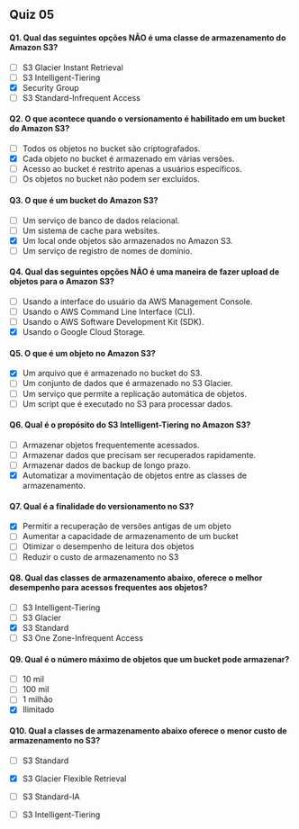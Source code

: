 ## Quiz 05

#### Q1. Qual das seguintes opções NÃO é uma classe de armazenamento do Amazon S3?

- [ ] S3 Glacier Instant Retrieval
- [ ] S3 Intelligent-Tiering
- [x] Security Group
- [ ] S3 Standard-Infrequent Access

#### Q2. O que acontece quando o versionamento é habilitado em um bucket do Amazon S3?  

- [ ] Todos os objetos no bucket são criptografados.
- [x] Cada objeto no bucket é armazenado em várias versões.
- [ ] Acesso ao bucket é restrito apenas a usuários específicos.
- [ ] Os objetos no bucket não podem ser excluídos.

#### Q3. O que é um bucket do Amazon S3?

- [ ] Um serviço de banco de dados relacional.
- [ ] Um sistema de cache para websites.
- [x] Um local onde objetos são armazenados no Amazon S3.
- [ ] Um serviço de registro de nomes de domínio.

#### Q4. Qual das seguintes opções NÃO é uma maneira de fazer upload de objetos para o Amazon S3?

- [ ] Usando a interface do usuário da AWS Management Console.
- [ ] Usando o AWS Command Line Interface (CLI).
- [ ] Usando o AWS Software Development Kit (SDK).
- [x] Usando o Google Cloud Storage.

#### Q5. O que é um objeto no Amazon S3?

- [x] Um arquivo que é armazenado no bucket do S3.
- [ ] Um conjunto de dados que é armazenado no S3 Glacier.
- [ ] Um serviço que permite a replicação automática de objetos.
- [ ] Um script que é executado no S3 para processar dados.

#### Q6. Qual é o propósito do S3 Intelligent-Tiering no Amazon S3?

- [ ] Armazenar objetos frequentemente acessados.
- [ ] Armazenar dados que precisam ser recuperados rapidamente.
- [ ] Armazenar dados de backup de longo prazo.
- [x] Automatizar a movimentação de objetos entre as classes de armazenamento.

#### Q7. Qual é a finalidade do versionamento no S3?

- [x] Permitir a recuperação de versões antigas de um objeto
- [ ] Aumentar a capacidade de armazenamento de um bucket
- [ ] Otimizar o desempenho de leitura dos objetos
- [ ] Reduzir o custo de armazenamento no S3
  
#### Q8. Qual das classes de armazenamento abaixo, oferece o melhor desempenho para acessos frequentes aos objetos?

- [ ] S3 Intelligent-Tiering
- [ ] S3 Glacier
- [x] S3 Standard
- [ ] S3 One Zone-Infrequent Access

#### Q9. Qual é o número máximo de objetos que um bucket pode armazenar?

- [ ] 10 mil
- [ ] 100 mil
- [ ] 1 milhão
- [x] Ilimitado

#### Q10. Qual a classes de armazenamento abaixo oferece o menor custo de armazenamento no S3?

- [ ] S3 Standard
- [x] S3 Glacier Flexible Retrieval
- [ ] S3 Standard-IA
- [ ] S3 Intelligent-Tiering

